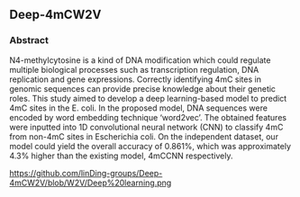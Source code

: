 ## Deep-4mCW2V

### Abstract
N4-methylcytosine is a kind of DNA modification which could regulate multiple biological processes such as transcription regulation, DNA replication and gene expressions. Correctly identifying 4mC sites in genomic sequences can provide precise knowledge about their genetic roles. This study aimed to develop a deep learning-based model to predict 4mC sites in the E. coli. In the proposed model, DNA sequences were encoded by word embedding technique ‘word2vec’. The obtained features were inputted into 1D convolutional neural network (CNN) to classify 4mC from non-4mC sites in Escherichia coli. On the independent dataset, our model could yield the overall accuracy of 0.861%, which was approximately 4.3% higher than the existing model, 4mCCNN respectively.

https://github.com/linDing-groups/Deep-4mCW2V/blob/W2V/Deep%20learning.png
